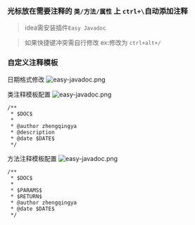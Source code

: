 ### 光标放在需要注释的 `类/方法/属性` 上 `ctrl+\`自动添加注释

> idea需安装插件`Easy Javadoc`

> 如果快捷键冲突需自行修改 ex:修改为 `ctrl+alt+/`

### 自定义注释模板

日期格式修改
![easy-javadoc.png](/images/easy-javadoc-date-format.png)

类注释模板配置
![easy-javadoc.png](/images/easy-javadoc-custom-class.png)

```
/**
 * $DOC$
 *
 * @author zhengqingya
 * @description
 * @date $DATE$
 */
```

方法注释模板配置
![easy-javadoc.png](/images/easy-javadoc-custom-method.png)

```
/**
 * $DOC$
 *
 * $PARAMS$
 * $RETURN$
 * @author zhengqingya
 * @date $DATE$
 */
```
